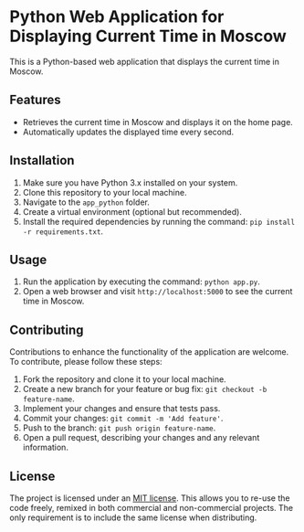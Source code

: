 # Python Web Application for Displaying Current Time in Moscow

This is a Python-based web application that displays the current time in Moscow.


## Features

- Retrieves the current time in Moscow and displays it on the home page.
- Automatically updates the displayed time every second.

## Installation

1. Make sure you have Python 3.x installed on your system.
2. Clone this repository to your local machine.
3. Navigate to the `app_python` folder.
4. Create a virtual environment (optional but recommended).
5. Install the required dependencies by running the command: `pip install -r requirements.txt`.

## Usage

1. Run the application by executing the command: `python app.py`.
2. Open a web browser and visit `http://localhost:5000` to see the current time in Moscow.

## Contributing

Contributions to enhance the functionality of the application are welcome. To contribute, please follow these steps:

1. Fork the repository and clone it to your local machine.
2. Create a new branch for your feature or bug fix: `git checkout -b feature-name`.
3. Implement your changes and ensure that tests pass.
4. Commit your changes: `git commit -m 'Add feature'`.
5. Push to the branch: `git push origin feature-name`.
6. Open a pull request, describing your changes and any relevant information.

## License

The project is licensed under an [MIT license](LICENSE). This allows you to re-use the code freely, remixed in both commercial and non-commercial projects. The only requirement is to include the same license when distributing.
